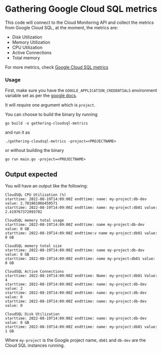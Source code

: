 # Gathering Google Cloud SQL metrics

This code will connect to the Cloud Monitoring API and collect the metrics from Google Cloud SQL, at the moment, the metrics are:

- Disk Utilization
- Memory Utilization
- CPU Utilization
- Active Connections 
- Total memory

For more metrics, check [Google Cloud SQL metrics](https://cloud.google.com/monitoring/api/metrics_gcp#gcp-cloudsql)

### Usage

First, make sure you have the `GOOGLE_APPLICATION_CREDENTIALS` environment variable set as per the [google docs](https://cloud.google.com/docs/authentication/production).

It will require one argument which is `project`.

You can choose to build the binary by running
```
go build -o gathering-cloudsql-metrics
```

and run it as
```
./gathering-cloudsql-metrics -project=<PROJECTNAME>
```

or without building the binary
```
go run main.go -project=<PROJECTNAME>
```

## Output expected
You will have an output like the following:

```
CloudSQL CPU Utilization (%)
starttime: 2022-08-19T14:09:00Z endttime: name: my-project:db-dev value: 2.701801066450571
starttime: 2022-08-19T14:09:00Z endttime: name: my-project:db01 value: 2.419767372093702

CloudSQL memory total usage
starttime: 2022-08-19T14:09:00Z endttime: name my-project:db-dev value: 0 GB
starttime: 2022-08-19T14:09:00Z endttime:v name my-project:db01 value: 0 GB

CloudSQL memory total size
starttime: 2022-08-19T14:09:00Z endttime: name my-project:db-dev value: 8 GB
starttime: 2022-08-19T14:09:00Z endttime: name my-project:db01 value: 8 GB

CloudSQL Active Connections
starttime: 2022-08-19T14:09:00Z endttime: Name: my-project:db01 Value: 4
starttime: 2022-08-19T14:09:00Z endttime: name: my-project:db-dev value: 2
starttime: 2022-08-19T14:09:00Z endttime: name: my-project:db-dev value: 0
starttime: 2022-08-19T14:09:00Z endttime: name: my-project:db-dev value: 0

CloudSQL Disk Utilization
starttime: 2022-08-19T14:09:00Z endttime: name: my-project:db-dev value: 0 GB
starttime: 2022-08-19T14:09:00Z endttime: name: my-project:db01 value: 1 GB
```

Where `my-project` is the Google project name, `db01` and `db-dev` are the Cloud SQL instances running.